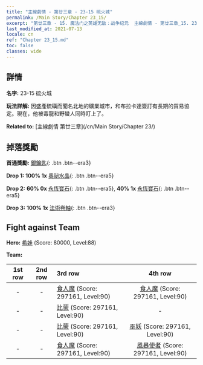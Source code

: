 ```yaml
---
title: "主線劇情 - 第廿三章 - 23-15 硫火城"
permalink: /Main Story/Chapter 23_15/
excerpt: "第廿三章 - 15. 魔法门之英雄无敌：战争纪元  主線劇情 - 第廿三章_15. 23-15 硫火城"
last_modified_at: 2021-07-13
locale: cn
ref: "Chapter 23_15.md"
toc: false
classes: wide
---
```


## 詳情

 **名字:** 23-15 硫火城

 **玩法詳解:** 因盛產硫磺而聞名北地的礦業城市，和布拉卡達簽訂有長期的貿易協定。現在，他被毒龍和野蠻人同時盯上了。

 **Related to:** [主線劇情 第廿三章](/cn/Main Story/Chapter 23/)

## 掉落獎勵

 **首通獎勵:** [銀鑰匙](/cn/Items/con_693/){: .btn .btn--era3}

 **Drop 1:** **100% 1x** [奧祕水晶](/cn/Items/mat_80/){: .btn .btn--era5}

 **Drop 2:** **60% 0x** [永恆寶石](/cn/Items/mat_72/){: .btn .btn--era5}, **40% 1x** [永恆寶石](/cn/Items/mat_72/){: .btn .btn--era5}

 **Drop 3:** **100% 1x** [法術卷軸](/cn/Items/con_694/){: .btn .btn--era3}


## Fight against Team
 **Hero:** [希娃](/cn/heroes/Shiva/) (Score: 80000, Level:88)

 **Team:**


  | 1st row | 2nd row | 3rd row | 4th row |
  |:----:|:----:|:----|:----:|
  | - | - | [食人魔](/cn/units/Ogre/) (Score: 297161, Level:90)  | [食人魔](/cn/units/Ogre/) (Score: 297161, Level:90)  |
  | - | - | [比蒙](/cn/units/Behemoth/) (Score: 297161, Level:90)  | - |
  | - | - | [比蒙](/cn/units/Behemoth/) (Score: 297161, Level:90)  | [巫妖](/cn/units/Lich/) (Score: 297161, Level:90)  |
  | - | - | [食人魔](/cn/units/Ogre/) (Score: 297161, Level:90)  | [風暴使者](/cn/units/Stormbringer/) (Score: 297161, Level:90)  |


